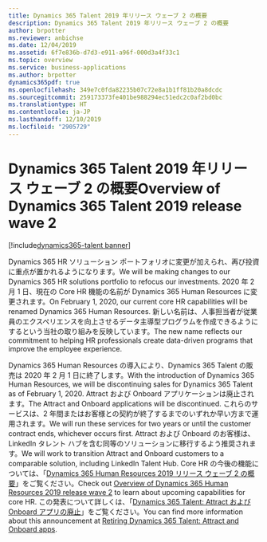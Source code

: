 ```yaml
---
title: Dynamics 365 Talent 2019 年リリース ウェーブ 2 の概要
description: Dynamics 365 Talent 2019 年リリース ウェーブ 2 の概要
author: brpotter
ms.reviewer: anbichse
ms.date: 12/04/2019
ms.assetid: 6f7e836b-d7d3-e911-a96f-000d3a4f33c1
ms.topic: overview
ms.service: business-applications
ms.author: brpotter
dynamics365pdf: true
ms.openlocfilehash: 349e7c0fda82235b07c72e8a1b1ff81b20a8dcdc
ms.sourcegitcommit: 259173373fe401be988294ec51edc2c0af2bd0bc
ms.translationtype: HT
ms.contentlocale: ja-JP
ms.lasthandoff: 12/10/2019
ms.locfileid: "2905729"
---
```

# <a name="overview-of-dynamics-365-talent-2019-release-wave-2"></a><span data-ttu-id="0db79-103">Dynamics 365 Talent 2019 年リリース ウェーブ 2 の概要</span><span class="sxs-lookup"><span data-stu-id="0db79-103">Overview of Dynamics 365 Talent 2019 release wave 2</span></span>
[!include[dynamics365-talent banner](../includes/dynamics365-talent.md)]

<!--overview start-->
<span data-ttu-id="0db79-104">Dynamics 365 HR ソリューション ポートフォリオに変更が加えられ、再び投資に重点が置かれるようになります。</span><span class="sxs-lookup"><span data-stu-id="0db79-104">We will be making changes to our Dynamics 365 HR solutions portfolio to refocus our investments.</span></span> <span data-ttu-id="0db79-105">2020 年 2 月 1 日、現在の Core HR 機能の名前が Dynamics 365 Human Resources に変更されます。</span><span class="sxs-lookup"><span data-stu-id="0db79-105">On February 1, 2020, our current core HR capabilities will be renamed Dynamics 365 Human Resources.</span></span> <span data-ttu-id="0db79-106">新しい名前は、人事担当者が従業員のエクスペリエンスを向上させるデータ主導型プログラムを作成できるようにするという当社の取り組みを反映しています。</span><span class="sxs-lookup"><span data-stu-id="0db79-106">The new name reflects our commitment to helping HR professionals create data-driven programs that improve the employee experience.</span></span> 

<span data-ttu-id="0db79-107">Dynamics 365 Human Resources の導入により、Dynamics 365 Talent の販売は 2020 年 2 月 1 日に終了します。</span><span class="sxs-lookup"><span data-stu-id="0db79-107">With the introduction of Dynamics 365 Human Resources, we will be discontinuing sales for Dynamics 365 Talent as of February 1, 2020.</span></span> <span data-ttu-id="0db79-108">Attract および Onboard アプリケーションは廃止されます。</span><span class="sxs-lookup"><span data-stu-id="0db79-108">The Attract and Onboard applications will be discontinued.</span></span> <span data-ttu-id="0db79-109">これらのサービスは、2 年間またはお客様との契約が終了するまでのいずれか早い方まで運用されます。</span><span class="sxs-lookup"><span data-stu-id="0db79-109">We will run these services for two years or until the customer contract ends, whichever occurs first.</span></span> <span data-ttu-id="0db79-110">Attract および Onboard のお客様は、LinkedIn タレント ハブを含む同等のソリューションに移行するよう推奨されます。</span><span class="sxs-lookup"><span data-stu-id="0db79-110">We will work to transition Attract and Onboard customers to a comparable solution, including LinkedIn Talent Hub.</span></span> <span data-ttu-id="0db79-111">Core HR の今後の機能については、「[Dynamics 365 Human Resources 2019 リリース ウェーブ 2 の概要](https://docs.microsoft.com/dynamics365-release-plan/2019wave2/dynamics365-human-resources/)」をご覧ください。</span><span class="sxs-lookup"><span data-stu-id="0db79-111">Check out [Overview of Dynamics 365 Human Resources 2019 release wave 2](https://docs.microsoft.com/dynamics365-release-plan/2019wave2/dynamics365-human-resources/) to learn about upcoming capabilities for core HR.</span></span> <span data-ttu-id="0db79-112">この発表について詳しくは、「[Dynamics 365 Talent: Attract および Onboard アプリの廃止](https://community.dynamics.com/365/talent/b/dynamics365fortalent/posts/retiring-dynamics-365-talent-attract-and-onboard-apps)」をご覧ください。</span><span class="sxs-lookup"><span data-stu-id="0db79-112">You can find more information about this announcement at [Retiring Dynamics 365 Talent: Attract and Onboard apps](https://community.dynamics.com/365/talent/b/dynamics365fortalent/posts/retiring-dynamics-365-talent-attract-and-onboard-apps).</span></span>
